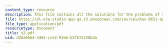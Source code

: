 ```yaml
---
content_type: resource
description: This file contains all the solutions for the problems of set 2.
file: https://ol-ocw-studio-app-qa.s3.amazonaws.com/courses/mas-865j-quantum-information-science-spring-2006/d2da66b43d64cce291b6b2f672228bda_s2.pdf
file_type: application/pdf
resourcetype: Document
title: s2.pdf
uid: d2da66b4-3d64-cce2-91b6-b2f672228bda
---
```

